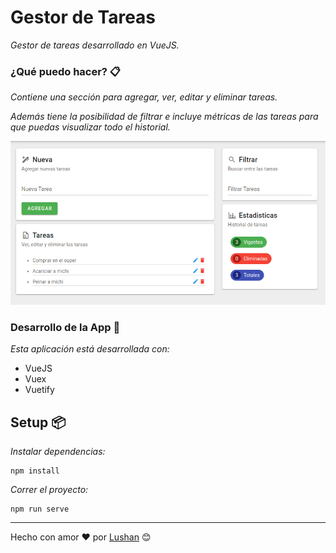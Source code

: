 # Gestor de Tareas 

_Gestor de tareas desarrollado en VueJS._


### ¿Qué puedo hacer? 📋

_Contiene una sección para agregar, ver, editar y eliminar tareas._

_Además tiene la posibilidad de filtrar e incluye métricas de las tareas para que puedas visualizar todo el historial._

![](./src/assets/image.png)


### Desarrollo de la App 🔧

_Esta aplicación está desarrollada con:_

* VueJS
* Vuex
* Vuetify

## Setup 📦

_Instalar dependencias:_

```
npm install
```

_Correr el proyecto:_

```
npm run serve
```

---
Hecho con amor ❤️ por [Lushan](https://github.com/dracaster) 😊
